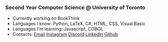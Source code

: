 ### Second Year Computer Science @ University of Toronto

<!-- **piroozb/piroozb** is a ✨ _special_ ✨ repository because its `README.md` (this file) appears on your GitHub profile.

Here are some ideas to get you started: -->
- Currently working on BookThink
- Languages I know: Python, LaTeX, C#, HTML, CSS, Visual Basic
- Languages I'm learning: Javascript, COBOL
- Contacts: 
<img style="float: right;" src="logos/envelope.svg" width="18" height="18"> [Email](piroozbarkoosaraei@gmail.com) 
<img style="float: right;" src="logos/instagram.svg" width="18" height="18"> [Instagram](https://www.instagram.com/pillscapsules/) 
<img style="float: right;" src="logos/discord.svg" width="18" height="18"> [Discord](https://discord.com/users/242061580970229761) 
<img style="float: right;" src="logos/linkedin.svg" width="18" height="18"> [LinkedIn](https://www.linkedin.com/in/pirooz-barkoosaraei/) 
<img style="float: right;" src="logos/github.svg" width="18" height="18"> [Github](https://github.com/piroozb/)
